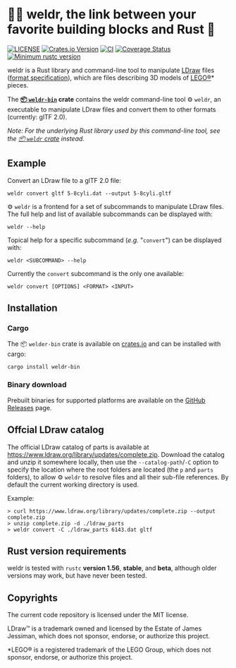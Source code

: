 # 👨‍🏭 weldr, the link between your favorite building blocks and Rust 🧱

[![LICENSE](https://img.shields.io/badge/license-MIT-blue.svg)](LICENSE)
[![Crates.io Version](https://img.shields.io/crates/v/weldr-bin.svg)](https://crates.io/crates/weldr-bin)
[![CI](https://github.com/djeedai/weldr/workflows/CI/badge.svg?branch=main)](https://github.com/djeedai/weldr/actions?query=workflow%3ACI)
[![Coverage Status](https://coveralls.io/repos/github/djeedai/weldr/badge.svg?branch=main)](https://coveralls.io/github/djeedai/weldr?branch=main)
[![Minimum rustc version](https://img.shields.io/badge/rustc-1.56.0+-lightgray.svg)](#rust-version-requirements)

weldr is a Rust library and command-line tool to manipulate [LDraw](https://www.ldraw.org/) files ([format specification](https://www.ldraw.org/article/218.html)), which are files describing 3D models of [LEGO®](http://www.lego.com)* pieces.

The **[📦 `weldr-bin`](https://crates.io/crates/weldr-bin) crate** contains the weldr command-line tool ⚙ `weldr`, an executable to manipulate LDraw files and convert them to other formats (currently: glTF 2.0).

_Note: For the underlying Rust library used by this command-line tool, see the [📦 `weldr` crate](https://crates.io/crates/weldr) instead._

## Example

Convert an LDraw file to a glTF 2.0 file:

```shell
weldr convert gltf 5-8cyli.dat --output 5-8cyli.gltf
```

⚙ `weldr` is a frontend for a set of subcommands to manipulate LDraw files. The full help and list of available subcommands can be displayed with:

```shell
weldr --help
```

Topical help for a specific subcommand (_e.g._ "`convert`") can be displayed with:

```shell
weldr <SUBCOMMAND> --help
```

Currently the `convert` subcommand is the only one available:

```shell
weldr convert [OPTIONS] <FORMAT> <INPUT>
```

## Installation

### Cargo

The 📦 `welder-bin` crate is available on [crates.io](https://crates.io/crates/weldr-bin) and can be installed with cargo:

```shell
cargo install weldr-bin
```

### Binary download

Prebuilt binaries for supported platforms are available on the [GitHub Releases](https://github.com/djeedai/weldr/releases) page.

## Offcial LDraw catalog

The official LDraw catalog of parts is available at <https://www.ldraw.org/library/updates/complete.zip>. Download the catalog and unzip it somewhere locally, then use the `--catalog-path`/`-C` option to specify the location where the root folders are located (the `p` and `parts` folders), to allow ⚙ `weldr` to resolve files and all their sub-file references. By default the current working directory is used.

Example:

```shell
> curl https://www.ldraw.org/library/updates/complete.zip --output complete.zip
> unzip complete.zip -d ./ldraw_parts
> weldr convert -C ./ldraw_parts 6143.dat gltf
```

## Rust version requirements

weldr is tested with `rustc` **version 1.56**, **stable**, and **beta**, although older versions may work, but have never been tested.

## Copyrights

The current code repository is licensed under the MIT license.

LDraw™ is a trademark owned and licensed by the Estate of James Jessiman, which does not sponsor, endorse, or authorize this project.

*LEGO® is a registered trademark of the LEGO Group, which does not sponsor, endorse, or authorize this project.
